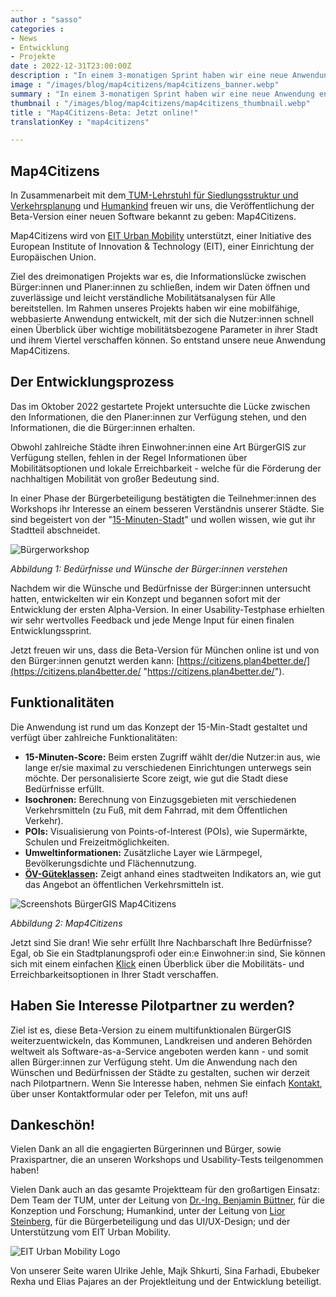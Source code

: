 ```yaml
---
author : "sasso"
categories :
- News
- Entwicklung
- Projekte
date : 2022-12-31T23:00:00Z
description : "In einem 3-monatigen Sprint haben wir eine neue Anwendung entwickelt: Map4Citizens. Probieren Sie es jetzt aus und prüfen Sie, wie gut Ihr Standort in München Ihren Bedürfnissen entspricht. Haben Sie Interesse, dieses Tool auch für Ihre Stadt zu bekommen? Nehmen Sie einfach Kontakt mit uns auf!"
image : "/images/blog/map4citizens/map4citizens_banner.webp"
summary : "In einem 3-monatigen Sprint haben wir eine neue Anwendung entwickelt: Map4Citizens. Checken Sie, wie gut Ihr Standort in München Ihren Bedürfnissen entspricht. Wollen Sie dieses Tool auch für Ihre Stadt? Melden Sie sich gerne!"
thumbnail : "/images/blog/map4citizens/map4citizens_thumbnail.webp"
title : "Map4Citizens-Beta: Jetzt online!"
translationKey : "map4citizens"

---
```

## Map4Citizens

In Zusammenarbeit mit dem[ TUM-Lehrstuhl für Siedlungsstruktur und Verkehrsplanung](https://www.mos.ed.tum.de/sv/startseite/ "Lehrstuhl für Siedlungsstruktur und Verkehrsplanung") und [Humankind](https://www.humankind.city/ "Humankind") freuen wir uns, die Veröffentlichung der Beta-Version einer neuen Software bekannt zu geben: Map4Citizens.

Map4Citizens wird von [EIT Urban Mobility](https://www.eiturbanmobility.eu/ "EIT Urban Mobility") unterstützt, einer Initiative des European Institute of Innovation & Technology (EIT), einer Einrichtung der Europäischen Union.

Ziel des dreimonatigen Projekts war es, die Informationslücke zwischen Bürger:innen und Planer:innen zu schließen, indem wir Daten öffnen und zuverlässige und leicht verständliche Mobilitätsanalysen für Alle bereitstellen. Im Rahmen unseres Projekts haben wir eine mobilfähige, webbasierte Anwendung entwickelt, mit der sich die Nutzer:innen schnell einen Überblick über wichtige mobilitätsbezogene Parameter in ihrer Stadt und ihrem Viertel verschaffen können. So entstand unsere neue Anwendung Map4Citizens.

## Der Entwicklungsprozess

Das im Oktober 2022 gestartete Projekt untersuchte die Lücke zwischen den Informationen, die den Planer:innen zur Verfügung stehen, und den Informationen, die die Bürger:innen erhalten.

Obwohl zahlreiche Städte ihren Einwohner:innen eine Art BürgerGIS zur Verfügung stellen, fehlen in der Regel Informationen über Mobilitätsoptionen und lokale Erreichbarkeit - welche für die Förderung der nachhaltigen Mobilität von großer Bedeutung sind.

In einer Phase der Bürgerbeteiligung bestätigten die Teilnehmer:innen des Workshops ihr Interesse an einem besseren Verständnis unserer Städte. Sie sind begeistert von der "[15-Minuten-Stadt](https://www.eiturbanmobility.eu/wp-content/uploads/2022/11/EIT-UrbanMobilityNext9_15-min-City_144dpi.pdf "Urban Mobility Next 9")" und wollen wissen, wie gut ihr Stadtteil abschneidet.

![Bürgerworkshop](/images/blog/map4citizens/workshop.webp "Bürgerworkshop")

_Abbildung 1: Bedürfnisse und Wünsche der Bürger:innen verstehen_

Nachdem wir die Wünsche und Bedürfnisse der Bürger:innen untersucht hatten, entwickelten wir ein Konzept und begannen sofort mit der Entwicklung der ersten Alpha-Version. In einer Usability-Testphase erhielten wir sehr wertvolles Feedback und jede Menge Input für einen finalen Entwicklungssprint.

Jetzt freuen wir uns, dass die Beta-Version für München online ist und von den Bürger:innen genutzt werden kann: [https://citizens.plan4better.de/](https://citizens.plan4better.de/ "https://citizens.plan4better.de/").

## Funktionalitäten

Die Anwendung ist rund um das Konzept der 15-Min-Stadt gestaltet und verfügt über zahlreiche Funktionalitäten:

* **15-Minuten-Score:** Beim ersten Zugriff wählt der/die Nutzer:in aus, wie lange er/sie maximal zu verschiedenen Einrichtungen unterwegs sein möchte. Der personalisierte Score zeigt, wie gut die Stadt diese Bedürfnisse erfüllt.
* **Isochronen:** Berechnung von Einzugsgebieten mit verschiedenen Verkehrsmitteln (zu Fuß, mit dem Fahrrad, mit dem Öffentlichen Verkehr).
* **POIs:** Visualisierung von Points-of-Interest (POIs), wie Supermärkte, Schulen und Freizeitmöglichkeiten.
* **Umweltinformationen:** Zusätzliche Layer wie Lärmpegel, Bevölkerungsdichte und Flächennutzung.
* **[ÖV-Güteklassen](/docs/oev_gueteklasse/ "Info zu ÖV-Güteklassen"):** Zeigt anhand eines stadtweiten Indikators an, wie gut das Angebot an öffentlichen Verkehrsmitteln ist.

![Screenshots BürgerGIS Map4Citizens](/images/blog/map4citizens/Mockups.webp "Screenshots BürgerGIS Map4Citizens")

_Abbildung 2: Map4Citizens_

Jetzt sind Sie dran! Wie sehr erfüllt Ihre Nachbarschaft Ihre Bedürfnisse? Egal, ob Sie ein Stadtplanungsprofi oder ein:e Einwohner:in sind, Sie können sich mit einem einfachen [Klick](https://citizens.plan4better.de/ "Map4Citizens") einen Überblick über die Mobilitäts- und Erreichbarkeitsoptionen in Ihrer Stadt verschaffen.

## Haben Sie Interesse Pilotpartner zu werden?

Ziel ist es, diese Beta-Version zu einem multifunktionalen BürgerGIS weiterzuentwickeln, das Kommunen, Landkreisen und anderen Behörden weltweit als Software-as-a-Service angeboten werden kann - und somit allen Bürger:innen zur Verfügung steht. Um die Anwendung nach den Wünschen und Bedürfnissen der Städte zu gestalten, suchen wir derzeit nach Pilotpartnern. Wenn Sie Interesse haben, nehmen Sie einfach [Kontakt](/kontakt/ "Kontaktieren Sie uns"), über unser Kontaktformular oder per Telefon, mit uns auf!

## Dankeschön!

Vielen Dank an all die engagierten Bürgerinnen und Bürger, sowie Praxispartner, die an unseren Workshops und Usability-Tests teilgenommen haben!

Vielen Dank auch an das gesamte Projektteam für den großartigen Einsatz: Dem Team der TUM, unter der Leitung von [Dr.-Ing. Benjamin Büttner](https://www.linkedin.com/in/benjamin-b%C3%BCttner-3432ba52/ "Dr.-Ing. Benjamin Büttner auf LinkedIn"), für die Konzeption und Forschung; Humankind, unter der Leitung von [Lior Steinberg](https://www.linkedin.com/in/liorsteinberg/ "Lior Steinberg auf LinkedIn"), für die Bürgerbeteiligung und das UI/UX-Design; und der Unterstützung vom EIT Urban Mobility.

![EIT Urban Mobility Logo](/images/blog/map4citizens/eit.webp "EIT Urban Mobility Logo")

Von unserer Seite waren Ulrike Jehle, Majk Shkurti, Sina Farhadi, Ebubeker Rexha und Elias Pajares an der Projektleitung und der Entwicklung beteiligt.